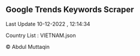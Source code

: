 

## Google Trends Keywords Scraper 
 
Last Update 10-12-2022 , 12:14:34

Country List :
VIETNAM.json



© Abdul Muttaqin 
